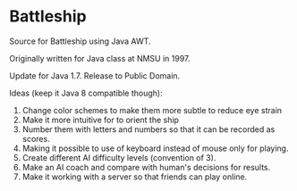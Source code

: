 # Battleship

Source for Battleship using Java AWT.

Originally written for Java class at NMSU in 1997.

Update for Java 1.7. Release to Public Domain.

Ideas (keep it Java 8 compatible though):

1. Change color schemes to make them more subtle to reduce eye strain
2. Make it more intuitive for to orient the ship
3. Number them with letters and numbers so that it can be recorded as scores.
4. Making it possible to use of keyboard instead of mouse only for playing.
5. Create different AI difficulty levels (convention of 3).
6. Make an AI coach and compare with human's decisions for results.
7. Make it working with a server so that friends can play online.
 
